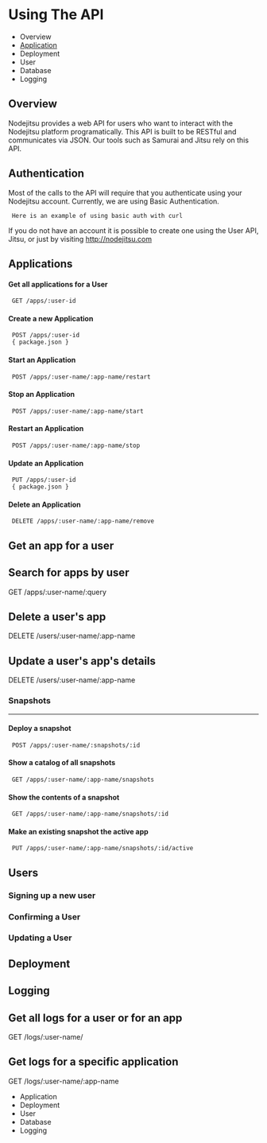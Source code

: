# Using The API

- Overview
- [Application](#Applications)
- Deployment
- User
- Database
- Logging

## Overview

Nodejitsu provides a web API for users who want to interact with the Nodejitsu platform programatically. This API is built to be RESTful and communicates via JSON. Our tools such as Samurai and Jitsu rely on this API.


## Authentication 

Most of the calls to the API will require that you authenticate using your Nodejitsu account. Currently, we are using Basic Authentication. 

     Here is an example of using basic auth with curl

If you do not have an account it is possible to create one using the User API, Jitsu, or just by visiting http://nodejitsu.com

## Applications
<a name="Applications"/>

#### Get all applications for a User
    
     GET /apps/:user-id

#### Create a new Application

     POST /apps/:user-id
     { package.json }

#### Start an Application

     POST /apps/:user-name/:app-name/restart

#### Stop an Application
     
     POST /apps/:user-name/:app-name/start

#### Restart an Application
     
     POST /apps/:user-name/:app-name/stop

#### Update an Application

     PUT /apps/:user-id
     { package.json }

#### Delete an Application

     DELETE /apps/:user-name/:app-name/remove


## Get an app for a user
## Search for apps by user
GET /apps/:user-name/:query

## Delete a user's app
DELETE /users/:user-name/:app-name

## Update a user's app's details
DELETE /users/:user-name/:app-name



### Snapshots
---

#### Deploy a snapshot
     POST /apps/:user-name/:snapshots/:id

#### Show a catalog of all snapshots
     GET /apps/:user-name/:app-name/snapshots

#### Show the contents of a snapshot
     GET /apps/:user-name/:app-name/snapshots/:id

#### Make an existing snapshot the active app
     PUT /apps/:user-name/:app-name/snapshots/:id/active


## Users

### Signing up a new user

### Confirming a User

### Updating a User

## Deployment

## Logging

## Get all logs for a user or for an app
GET /logs/:user-name/

## Get logs for a specific application
GET /logs/:user-name/:app-name



- Application
- Deployment
- User
- Database
- Logging

